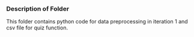 ### Description of Folder
This folder contains python code for data preprocessing in iteration 1 and csv file for quiz function.
